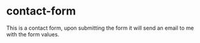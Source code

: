 # contact-form
This is a contact form, upon submitting the form it will send an email to me with the form values.
